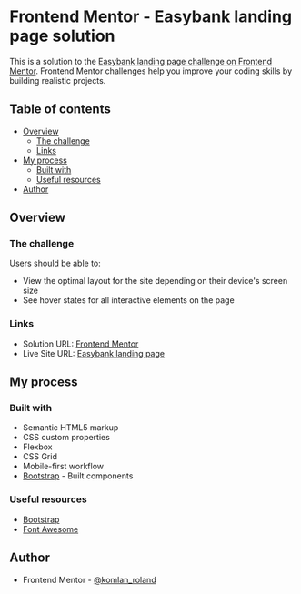 # Frontend Mentor - Easybank landing page solution

This is a solution to the [Easybank landing page challenge on Frontend Mentor](https://www.frontendmentor.io/challenges/easybank-landing-page-WaUhkoDN). Frontend Mentor challenges help you improve your coding skills by building realistic projects. 

## Table of contents

- [Overview](#overview)
  - [The challenge](#the-challenge)
  - [Links](#links)
- [My process](#my-process)
  - [Built with](#built-with)
  - [Useful resources](#useful-resources)
- [Author](#author)

## Overview

### The challenge

Users should be able to:

- View the optimal layout for the site depending on their device's screen size
- See hover states for all interactive elements on the page

### Links

- Solution URL: [Frontend Mentor]([https://your-solution-url.com](https://www.frontendmentor.io/solutions/easybank-landing-page-RnOyK7RDCe))
- Live Site URL: [Easybank landing page](https://easybank-landpage.netlify.app/)

## My process

### Built with

- Semantic HTML5 markup
- CSS custom properties
- Flexbox
- CSS Grid
- Mobile-first workflow
- [Bootstrap](https://reactjs.org/) - Built components

### Useful resources

- [Bootstrap](https://www.getbootstrap.com) 
- [Font Awesome](https://www.fontawesome.com) 

## Author

- Frontend Mentor - [@komlan_roland](https://www.frontendmentor.io/profile/Roland7kt8)
